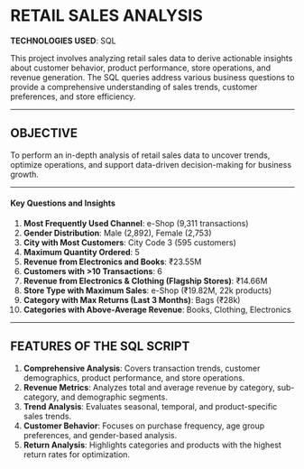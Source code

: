 # RETAIL SALES ANALYSIS  

**TECHNOLOGIES USED**: SQL  

This project involves analyzing retail sales data to derive actionable insights about customer behavior, product performance, store operations, and revenue generation. The SQL queries address various business questions to provide a comprehensive understanding of sales trends, customer preferences, and store efficiency.  

---

## OBJECTIVE  
To perform an in-depth analysis of retail sales data to uncover trends, optimize operations, and support data-driven decision-making for business growth.  

---

#### Key Questions and Insights  

1. **Most Frequently Used Channel**: e-Shop (9,311 transactions)  
2. **Gender Distribution**: Male (2,892), Female (2,753)  
3. **City with Most Customers**: City Code 3 (595 customers)  
4. **Maximum Quantity Ordered**: 5  
5. **Revenue from Electronics and Books**: ₹23.55M
6. **Customers with >10 Transactions**: 6  
7. **Revenue from Electronics & Clothing (Flagship Stores)**: ₹14.66M
8. **Store Type with Maximum Sales**: e-Shop (₹19.82M, 22k products)  
9. **Category with Max Returns (Last 3 Months)**: Bags (₹28k)  
10. **Categories with Above-Average Revenue**: Books, Clothing, Electronics  

--- 

## FEATURES OF THE SQL SCRIPT  
1. **Comprehensive Analysis**: Covers transaction trends, customer demographics, product performance, and store operations.  
2. **Revenue Metrics**: Analyzes total and average revenue by category, sub-category, and demographic segments.  
3. **Trend Analysis**: Evaluates seasonal, temporal, and product-specific sales trends.  
4. **Customer Behavior**: Focuses on purchase frequency, age group preferences, and gender-based analysis.  
5. **Return Analysis**: Highlights categories and products with the highest return rates for optimization.  

